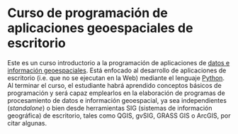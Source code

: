 # Curso de programación de aplicaciones geoespaciales de escritorio

Este es un curso introductorio a la programación de aplicaciones de [datos e información geoespaciales](https://en.wikipedia.org/wiki/Geographic_data_and_information). Está enfocado al desarrollo de aplicaciones de escritorio (i.e. que no se ejecutan en la Web) mediante el lenguaje [Python](https://www.python.org). Al terminar el curso, el estudiante habrá aprendido conceptos básicos de programación y será capaz emplearlos en la elaboración de programas de procesamiento de datos e información geoespacial, ya sea independientes (_standalone_) o bien desde herramientas SIG (sistemas de información geográfica) de escritorio, tales como QGIS, gvSIG, GRASS GIS o ArcGIS, por citar algunas.

